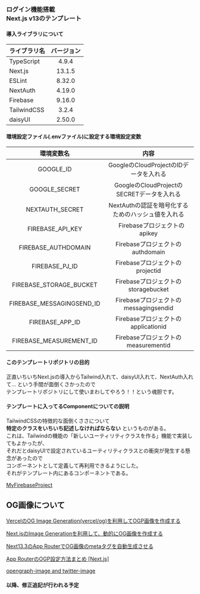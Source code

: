 ### ログイン機能搭載<br>Next.js v13のテンプレート

#### 導入ライブラリについて
|  ライブラリ名  |  バージョン  |
| ---- | :----: |
|  TypeScript  |  4.9.4  |
|  Next.js  |  13.1.5  |
| ESLint | 8.32.0 | 
| NextAuth | 4.19.0 |
| Firebase | 9.16.0 | 
| TailwindCSS | 3.2.4 | 
| daisyUI | 2.50.0 | 

#### 環境設定ファイル(.envファイル)に設定する環境設定変数
| 環境変数名 | 内容 | 
| :----: | :----: |
| GOOGLE_ID | GoogleのCloudProjectのIDデータを入れる |
| GOOGLE_SECRET | GoogleのCloudProjectのSECRETデータを入れる |
| NEXTAUTH_SECRET | NextAuthの認証を暗号化するためのハッシュ値を入れる |
| FIREBASE_API_KEY |　Firebaseプロジェクトのapikey |
| FIREBASE_AUTHDOMAIN | Firebaseプロジェクトのauthdomain |
| FIREBASE_PJ_ID | Firebaseプロジェクトのprojectid |
| FIREBASE_STORAGE_BUCKET | Firebaseプロジェクトのstoragebucket |
| FIREBASE_MESSAGINGSEND_ID | Firebaseプロジェクトのmessagingsendid |
| FIREBASE_APP_ID | Firebaseプロジェクトのapplicationid |
| FIREBASE_MEASUREMENT_ID | Firebaseプロジェクトのmeasurementid |

#### このテンプレートリポジトリの目的
正直いちいちNext.jsの導入からTailwind入れて、daisyUI入れて、NextAuth入れて...
という手間が面倒くさかったので<br>テンプレートリポジトリにして使いまわしてやろう！！という魂胆です。

#### テンプレートに入ってるComponentについての説明
TailwindCSSの特徴的な面倒くささについて<br>**特定のクラスをいちいち記述しなければならない**
というものがある。<br>これは、Tailwindの機能の「新しいユーティリティクラスを作る」機能で実装してもよかったが、<br>それだとdaisyUIで設定されているユーティリティクラスとの衝突が発生する懸念があったので<br>コンポーネントとして定義して再利用できるようにした。<br>それがテンプレート内にあるコンポーネントである。

[MyFirebaseProject](https://console.firebase.google.com/u/1/project/test-nextauth-and-firebase/overview)

## OG画像について
[VercelのOG Image Generation(vercel/og)を利用してOGP画像を作成する](https://zenn.dev/denham/articles/b2378462d54823#ogの生成)

[Next.jsのImage Generationを利用して、動的にOG画像を作成する](https://www.newt.so/docs/tutorials/nextjs-og-image-generation)

[Next13.3のApp RouterでOG画像のmetaタグを自動生成させる](https://zenn.dev/temasaguru/articles/2968736b5a2f41)

[App RouterのOGP設定方法まとめ [Next.js]](https://zenn.dev/temasaguru/articles/641a10cd5af02a)

[opengraph-image and twitter-image](https://nextjs.org/docs/app/api-reference/file-conventions/metadata/opengraph-image#generate-images-using-code-js-ts-tsx)
#### 以降、修正追記が行われる予定
